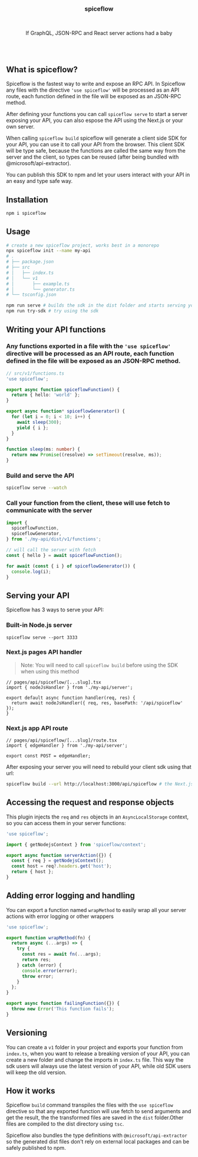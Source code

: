 <div align='center'>
    <br/>
    <br/>
    <br/>
    <h3>spiceflow</h3>
    <br/>
    <p>If GraphQL, JSON-RPC and React server actions had a baby</p>
    <br/>
    <br/>
    
</div>

## What is spiceflow?

Spiceflow is the fastest way to write and expose an RPC API. In Spiceflow any files with the directive `'use spiceflow'` will be processed as an API route, each function defined in the file will be exposed as an JSON-RPC method.

After defining your functions you can call `spiceflow serve` to start a server exposing your API, you can also espose the API using the Next.js or your own server.

When calling `spiceflow build` spiceflow will generate a client side SDK for your API, you can use it to call your API from the browser. This client SDK will be type safe, because the functions are called the same way from the server and the client, so types can be reused (after being bundled with @microsoft/api-extractor).

You can publish this SDK to npm and let your users interact with your API in an easy and type safe way.

## Installation

```bash
npm i spiceflow
```

## Usage

```bash
# create a new spiceflow project, works best in a monorepo
npx spiceflow init --name my-api
# .
# ├── package.json
# ├── src
# │   ├── index.ts
# │   └── v1
# │       ├── example.ts
# │       └── generator.ts
# └── tsconfig.json

npm run serve # builds the sdk in the dist folder and starts serving your API
npm run try-sdk # try using the sdk
```

## Writing your API functions

### Any functions exported in a file with the `'use spiceflow'` directive will be processed as an API route, each function defined in the file will be exposed as an JSON-RPC method.

```ts
// src/v1/functions.ts
'use spiceflow';

export async function spiceflowFunction() {
  return { hello: 'world' };
}

export async function* spiceflowGenerator() {
  for (let i = 0; i < 10; i++) {
    await sleep(300);
    yield { i };
  }
}

function sleep(ms: number) {
  return new Promise((resolve) => setTimeout(resolve, ms));
}
```

### Build and serve the API

```bash
spiceflow serve --watch
```

### Call your function from the client, these will use fetch to communicate with the server

```ts
import {
  spiceflowFunction,
  spiceflowGenerator,
} from './my-api/dist/v1/functions';

// will call the server with fetch
const { hello } = await spiceflowFunction();

for await (const { i } of spiceflowGenerator()) {
  console.log(i);
}
```

## Serving your API

Spiceflow has 3 ways to serve your API:

### Built-in Node.js server

```
spiceflow serve --port 3333
```

### Next.js pages API handler

> Note: You will need to call `spiceflow build` before using the SDK when using this method

```tsx
// pages/api/spiceflow/[...slug].tsx
import { nodeJsHandler } from './my-api/server';

export default async function handler(req, res) {
  return await nodeJsHandler({ req, res, basePath: '/api/spiceflow' });
}
```

### Next.js app API route

```tsx
// pages/api/spiceflow/[...slug]/route.tsx
import { edgeHandler } from './my-api/server';

export const POST = edgeHandler;
```

After exposing your server you will need to rebuild your client sdk using that url:

```bash
spiceflow build --url http://localhost:3000/api/spiceflow # the Next.js app url
```

## Accessing the request and response objects

This plugin injects the `req` and `res` objects in an `AsyncLocalStorage` context, so you can access them in your server functions:

```ts
'use spiceflow';

import { getNodejsContext } from 'spiceflow/context';

export async function serverAction({}) {
  const { req } = getNodejsContext();
  const host = req?.headers.get('host');
  return { host };
}
```

## Adding error logging and handling

You can export a function named `wrapMethod` to easily wrap all your server actions with error logging or other wrappers

```ts
'use spiceflow';

export function wrapMethod(fn) {
  return async (...args) => {
    try {
      const res = await fn(...args);
      return res;
    } catch (error) {
      console.error(error);
      throw error;
    }
  };
}

export async function failingFunction({}) {
  throw new Error('This function fails');
}
```

## Versioning

You can create a `v1` folder in your project and exports your function from `index.ts`, when you want to release a breaking version of your API, you can create a new folder and change the imports in `index.ts` file. This way the sdk users will always use the latest version of your API, while old SDK users will keep the old version.

## How it works

Spiceflow `build` command transpiles the files with the `use spiceflow` directive so that any exported function will use fetch to send arguments and get the result, the the transformed files are saved in the `dist` folder.Other files are compiled to the dist directory using `tsc`.

Spiceflow also bundles the type definitions with `@microsoft/api-extractor` so the generated dist files don't rely on external local packages and can be safely published to npm.
